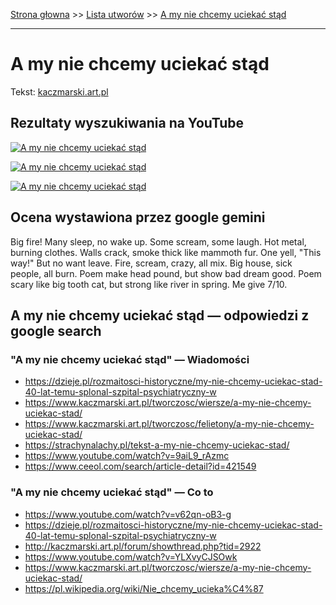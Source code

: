 [Strona głowna](../index.md) >> [Lista utworów](../list.md) >> [A my nie chcemy uciekać stąd](3.md)

---

# A my nie chcemy uciekać stąd

Tekst: [kaczmarski.art.pl](https://www.kaczmarski.art.pl/tworczosc/wiersze/a-my-nie-chcemy-uciekac-stad/)

## Rezultaty wyszukiwania na YouTube

[![A my nie chcemy uciekać stąd](http://img.youtube.com/vi/bMOEsD3zsNE/0.jpg)](https://www.youtube.com/watch?v=bMOEsD3zsNE "A my nie chcemy uciekać stąd J.Kaczmarski/P.Gintrowski - YouTube")

[![A my nie chcemy uciekać stąd](http://img.youtube.com/vi/YLXvyCJSOwk/0.jpg)](https://www.youtube.com/watch?v=YLXvyCJSOwk "A my nie chcemy uciekać stąd - YouTube")

[![A my nie chcemy uciekać stąd](http://img.youtube.com/vi/R-7cWBBUedg/0.jpg)](https://www.youtube.com/watch?v=R-7cWBBUedg "A my nie chcemy uciekać stąd - YouTube")

## Ocena wystawiona przez google gemini

Big fire! Many sleep, no wake up. Some scream, some laugh. Hot metal, burning clothes. Walls crack, smoke thick like mammoth fur. One yell, "This way!" But no want leave. Fire, scream, crazy, all mix. Big house, sick people, all burn. Poem make head pound, but show bad dream good. Poem scary like big tooth cat, but strong like river in spring. Me give 7/10.


## A my nie chcemy uciekać stąd — odpowiedzi z google search

### "A my nie chcemy uciekać stąd" — Wiadomości

 - <https://dzieje.pl/rozmaitosci-historyczne/my-nie-chcemy-uciekac-stad-40-lat-temu-splonal-szpital-psychiatryczny-w>
 - <https://www.kaczmarski.art.pl/tworczosc/wiersze/a-my-nie-chcemy-uciekac-stad/>
 - <https://www.kaczmarski.art.pl/tworczosc/felietony/a-my-nie-chcemy-uciekac-stad/>
 - <https://strachynalachy.pl/tekst-a-my-nie-chcemy-uciekac-stad/>
 - <https://www.youtube.com/watch?v=9aiL9_rAzmc>
 - <https://www.ceeol.com/search/article-detail?id=421549>

### "A my nie chcemy uciekać stąd" — Co to

 - <https://www.youtube.com/watch?v=v62qn-oB3-g>
 - <https://dzieje.pl/rozmaitosci-historyczne/my-nie-chcemy-uciekac-stad-40-lat-temu-splonal-szpital-psychiatryczny-w>
 - <http://kaczmarski.art.pl/forum/showthread.php?tid=2922>
 - <https://www.youtube.com/watch?v=YLXvyCJSOwk>
 - <https://www.kaczmarski.art.pl/tworczosc/wiersze/a-my-nie-chcemy-uciekac-stad/>
 - <https://pl.wikipedia.org/wiki/Nie_chcemy_ucieka%C4%87>

